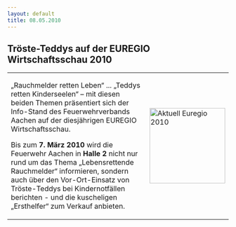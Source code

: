 ```yaml
---
layout: default
title: 08.05.2010
---
```


## Tröste-Teddys auf der EUREGIO Wirtschaftsschau 2010

<table style="width:100%">
  <tr>
    <td style="vertical-align: text-top;">
      <p>
        „Rauchmelder retten Leben“ ... „Teddys retten Kinderseelen“ – mit diesen beiden  Themen präsentiert sich der Info-Stand des Feuerwehrverbands Aachen auf der diesjährigen EUREGIO Wirtschaftsschau.
      </p>
      <p>
        Bis zum <b>7. März 2010</b> wird die Feuerwehr Aachen in <b>Halle 2</b> nicht nur rund um das Thema „Lebensrettende Rauchmelder“ informieren, sondern auch über den Vor-Ort-Einsatz von Tröste-Teddys bei Kindernotfällen berichten - und die kuscheligen „Ersthelfer“ zum Verkauf anbieten.
      </p>
    </td>
    <td>
      <img alt="Aktuell Euregio 2010" width="172px" src="{{ site.baseurl }}/assets/AktuellEuregio2010.png">
    </td> 
  </tr>
</table>

